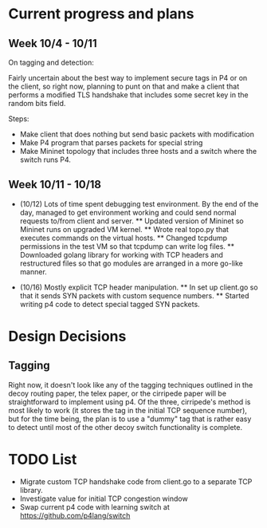 Current progress and plans
===========================


Week 10/4 - 10/11
-----------------

On tagging and detection:

Fairly uncertain about the best way to implement secure tags in P4 or on the
client, so right now, planning to punt on that and make a client that performs
a modified TLS handshake that includes some secret key in the random bits
field.

Steps:
* Make client that does nothing but send basic packets with modification
* Make P4 program that parses packets for special string
* Make Mininet topology that includes three hosts and a switch where the switch runs P4.


Week 10/11 - 10/18
------------------
* (10/12) Lots of time spent debugging test environment. By the end of the day,
managed to get environment working and could send normal requests to/from
client and server.
** Updated version of Mininet so Mininet runs on upgraded VM kernel.
** Wrote real topo.py that executes commands on the virtual hosts.
** Changed tcpdump permissions in the test VM so that tcpdump can write log
files.
** Downloaded golang library for working with TCP headers and restructured
files so that go modules are arranged in a more go-like manner.

* (10/16) Mostly explicit TCP header manipulation.
** In set up client.go so that it sends SYN packets with custom sequence
numbers.
** Started writing p4 code to detect special tagged SYN packets.

Design Decisions
================


Tagging
-------
Right now, it doesn't look like any of the tagging techniques outlined in the
decoy routing paper, the telex paper, or the cirripede paper will be
straightforward to implement using p4. Of the three, cirripede's method is most
likely to work (it stores the tag in the initial TCP sequence number), but for
the time being, the plan is to use a "dummy" tag that is rather easy to detect
until most of the other decoy switch functionality is complete.


TODO List
=========
* Migrate custom TCP handshake code from client.go to a separate TCP library.
* Investigate value for initial TCP congestion window
* Swap current p4 code with learning switch at https://github.com/p4lang/switch
